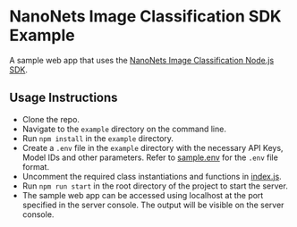# NanoNets Image Classification SDK Example

A sample web app that uses the [NanoNets Image Classification Node.js SDK](https://www.npmjs.com/package/@nanonets/image-classification).

## Usage Instructions

-   Clone the repo.
-   Navigate to the `example` directory on the command line.
-   Run `npm install` in the `example` directory.
-   Create a `.env` file in the `example` directory with the necessary API Keys, Model IDs and other parameters. Refer to [sample.env](sample.env) for the `.env` file format.
-   Uncomment the required class instantiations and functions in [index.js](index.js).
-   Run `npm run start` in the root directory of the project to start the server.
-   The sample web app can be accessed using localhost at the port specified in the server console. The output will be visible on the server console.
